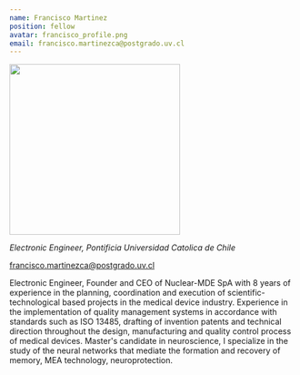 ```yaml
---
name: Francisco Martinez
position: fellow
avatar: francisco_profile.png
email: francisco.martinezca@postgrado.uv.cl
---
```


<img width="300" src="{{site.baseurl}}/images/people/{{page.avatar}}" data-action="zoom">

_Electronic Engineer, Pontificia Universidad Catolica de Chile_<br>

<i class="fa fa-envelope-o"></i> francisco.martinezca@postgrado.uv.cl

Electronic Engineer, Founder and CEO of Nuclear-MDE SpA with 8 years of experience in the planning, coordination and execution of scientific-technological based projects in the medical device industry. Experience in the implementation of quality management systems in accordance with standards such as ISO 13485, drafting of invention patents and technical direction throughout the design, manufacturing and quality control process of medical devices. Master's candidate in neuroscience, I specialize in the study of the neural networks that mediate the formation and recovery of memory, MEA technology, neuroprotection.